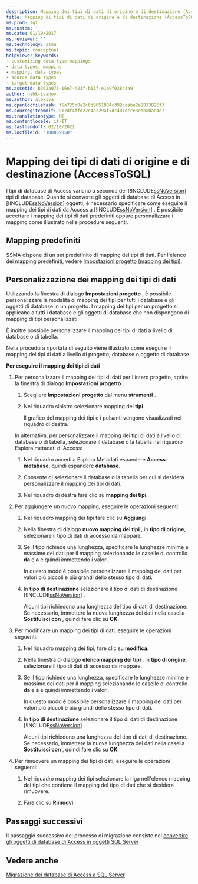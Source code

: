 ```yaml
---
description: Mapping dei tipi di dati di origine e di destinazione (AccessToSQL)
title: Mapping di tipi di dati di origine e di destinazione (AccessToSQL) | Microsoft Docs
ms.prod: sql
ms.custom: ''
ms.date: 01/19/2017
ms.reviewer: ''
ms.technology: ssma
ms.topic: conceptual
helpviewer_keywords:
- customizing data type mappings
- data types, mapping
- mapping, data types
- source data types
- target data types
ms.assetid: b362a075-16e7-423f-b63f-e1e9f02844a9
author: nahk-ivanov
ms.author: alexiva
ms.openlocfilehash: f5a725d0e2c6d9651884c399caabe2a8833826f3
ms.sourcegitcommit: 917df4ffd22e4a229af7dc481dcce3ebba0aa4d7
ms.translationtype: MT
ms.contentlocale: it-IT
ms.lasthandoff: 02/10/2021
ms.locfileid: "100059050"
---
```

# <a name="mapping-source-and-target-data-types-accesstosql"></a>Mapping dei tipi di dati di origine e di destinazione (AccessToSQL)
I tipi di database di Access variano a seconda dei [!INCLUDE[ssNoVersion](../../includes/ssnoversion-md.md)] tipi di database. Quando si converte gli oggetti di database di Access in [!INCLUDE[ssNoVersion](../../includes/ssnoversion-md.md)] oggetti, è necessario specificare come eseguire il mapping dei tipi di dati da Access a [!INCLUDE[ssNoVersion](../../includes/ssnoversion-md.md)] . È possibile accettare i mapping dei tipi di dati predefiniti oppure personalizzare i mapping come illustrato nelle procedure seguenti.  
  
## <a name="default-mappings"></a>Mapping predefiniti  
SSMA dispone di un set predefinito di mapping dei tipi di dati. Per l'elenco dei mapping predefiniti, vedere [Impostazioni progetto (mapping dei tipi)](./project-settings-type-mapping-accesstosql.md).  
  
## <a name="customizing-data-type-mappings"></a>Personalizzazione dei mapping dei tipi di dati  
Utilizzando la finestra di dialogo **Impostazioni progetto** , è possibile personalizzare la modalità di mapping dei tipi per tutti i database e gli oggetti di database in un progetto. I mapping dei tipi per un progetto si applicano a tutti i database e gli oggetti di database che non dispongono di mapping di tipi personalizzati.  
  
È inoltre possibile personalizzare il mapping dei tipi di dati a livello di database o di tabella.  
  
Nella procedura riportata di seguito viene illustrato come eseguire il mapping dei tipi di dati a livello di progetto, database o oggetto di database.  
  
**Per eseguire il mapping dei tipi di dati**  
  
1.  Per personalizzare il mapping dei tipi di dati per l'intero progetto, aprire la finestra di dialogo **Impostazioni progetto** :  
  
    1.  Scegliere **Impostazioni progetto** dal menu **strumenti** .  
  
    2.  Nel riquadro sinistro selezionare mapping dei **tipi**.  
  
        Il grafico del mapping dei tipi e i pulsanti vengono visualizzati nel riquadro di destra.  
  
    In alternativa, per personalizzare il mapping dei tipi di dati a livello di database o di tabella, selezionare il database o la tabella nel riquadro Esplora metadati di Access:  
  
    1.  Nel riquadro accedi a Esplora Metadati espandere **Access-metabase**, quindi espandere **database**.  
  
    2.  Consente di selezionare il database o la tabella per cui si desidera personalizzare il mapping dei tipi di dati.  
  
    3.  Nel riquadro di destra fare clic su **mapping dei tipi**.  
  
2.  Per aggiungere un nuovo mapping, eseguire le operazioni seguenti:  
  
    1.  Nel riquadro mapping dei tipi fare clic su **Aggiungi**.  
  
    2.  Nella finestra di dialogo **nuovo mapping dei tipi** , in **tipo di origine**, selezionare il tipo di dati di accesso da mappare.  
  
    3.  Se il tipo richiede una lunghezza, specificare le lunghezze minime e massime dei dati per il mapping selezionando le caselle di controllo **da** e **a** e quindi immettendo i valori.  
  
        In questo modo è possibile personalizzare il mapping dei dati per valori più piccoli e più grandi dello stesso tipo di dati.  
  
    4.  In **tipo di destinazione** selezionare il tipo di dati di destinazione [!INCLUDE[ssNoVersion](../../includes/ssnoversion-md.md)] .  
  
        Alcuni tipi richiedono una lunghezza del tipo di dati di destinazione. Se necessario, immettere la nuova lunghezza dei dati nella casella **Sostituisci con** , quindi fare clic su **OK**.  
  
3.  Per modificare un mapping dei tipi di dati, eseguire le operazioni seguenti:  
  
    1.  Nel riquadro mapping dei tipi, fare clic su **modifica**.  
  
    2.  Nella finestra di dialogo **elenco mapping dei tipi** , in **tipo di origine**, selezionare il tipo di dati di accesso da mappare.  
  
    3.  Se il tipo richiede una lunghezza, specificare le lunghezze minime e massime dei dati per il mapping selezionando le caselle di controllo **da** e **a** e quindi immettendo i valori.  
  
        In questo modo è possibile personalizzare il mapping dei dati per valori più piccoli e più grandi dello stesso tipo di dati.  
  
    4.  In **tipo di destinazione** selezionare il tipo di dati di destinazione [!INCLUDE[ssNoVersion](../../includes/ssnoversion-md.md)] .  
  
        Alcuni tipi richiedono una lunghezza del tipo di dati di destinazione. Se necessario, immettere la nuova lunghezza dei dati nella casella **Sostituisci con** , quindi fare clic su **OK**.  
  
4.  Per rimuovere un mapping dei tipi di dati, eseguire le operazioni seguenti:  
  
    1.  Nel riquadro mapping dei tipi selezionare la riga nell'elenco mapping dei tipi che contiene il mapping del tipo di dati che si desidera rimuovere.  
  
    2.  Fare clic su **Rimuovi**.  
  
## <a name="next-steps"></a>Passaggi successivi  
Il passaggio successivo del processo di migrazione consiste nel [convertire gli oggetti di database di Access in oggetti SQL Server](converting-access-database-objects-accesstosql.md)  
  
## <a name="see-also"></a>Vedere anche  
[Migrazione dei database di Access a SQL Server](migrating-access-databases-to-sql-server-azure-sql-db-accesstosql.md)  
